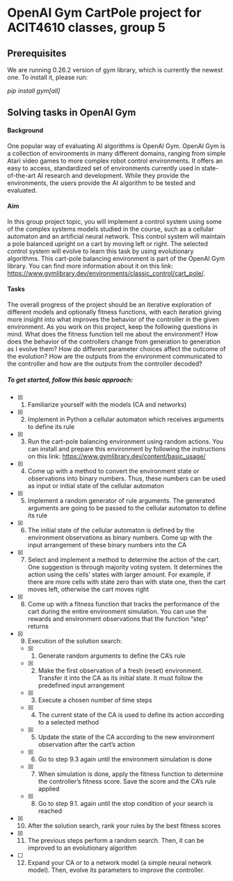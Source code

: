 # OpenAI Gym CartPole project for ACIT4610 classes, group 5 

## Prerequisites
We are running 0.26.2 version of gym library, which is currently the newest one. To install it, please run:

*pip install gym[all]*

## Solving tasks in OpenAI Gym

#### Background
One popular way of evaluating AI algorithms is OpenAI Gym. OpenAI Gym is a collection of environments in many different domains, ranging from simple Atari video games to more complex robot control environments. It offers an easy to access, standardized set of environments currently used in state-of-the-art AI research and development. While they provide the environments, the users provide the AI algorithm to be tested and evaluated.

#### Aim
In this group project topic, you will implement a control system using some of the complex systems models studied in the course, such as a cellular automaton and an artificial neural network. This control system will maintain a pole balanced upright on a cart by moving left or right. The selected control system will evolve to learn this task by using evolutionary algorithms. This cart-pole balancing environment is part of the OpenAI Gym library. You can find more information about it on this link: https://www.gymlibrary.dev/environments/classic_control/cart_pole/.

#### Tasks
The overall progress of the project should be an iterative exploration of different models and optionally fitness functions, with each iteration giving more insight into what improves the behavior of the controller in the given environment. As you work on this project, keep the following questions in mind. What does the fitness function tell me about the environment? How does the behavior of the controllers change from generation to generation as I evolve them? How do different parameter choices affect the outcome of the evolution? How are the outputs from the environment communicated to the controller and how are the outputs from the controller decoded?

##### To get started, follow this basic approach:

- [x] 1. Familiarize yourself with the models (CA and networks)
- [x] 2. Implement in Python a cellular automaton which receives arguments to define its rule
- [x] 3. Run the cart-pole balancing environment using random actions. You can install and prepare this environment by following the instructions on this link: https://www.gymlibrary.dev/content/basic_usage/
- [x] 4. Come up with a method to convert the environment state or observations into binary numbers. Thus, these numbers can be used as input or initial state of the cellular automaton
- [x] 5. Implement a random generator of rule arguments. The generated arguments are going to be passed to the cellular automaton to define its rule
- [x] 6. The initial state of the cellular automaton is defined by the environment observations as binary numbers. Come up with the input arrangement of these binary numbers into the CA
- [x] 7. Select and implement a method to determine the action of the cart. One suggestion is through majority voting system. It determines the action using the cells’ states with larger amount. For example, if there are more cells with state zero than with state one, then the cart moves left, otherwise the cart moves right
- [x] 8. Come up with a fitness function that tracks the performance of the cart during the entire environment simulation. You can use the rewards and environment observations that the function “step” returns
- [x] 9. Execution of the solution search:
    - [x] 1. Generate random arguments to define the CA’s rule
    - [x] 2. Make the first observation of a fresh (reset) environment. Transfer it into the CA as its initial state. It must follow the predefined input arrangement
    - [x] 3. Execute a chosen number of time steps
    - [x] 4. The current state of the CA is used to define its action according to a selected method
    - [x] 5. Update the state of the CA according to the new environment observation after the cart’s action
    - [x] 6. Go to step 9.3 again until the environment simulation is done
    - [x] 7. When simulation is done, apply the fitness function to determine the controller’s fitness score. Save the score and the CA’s rule applied
    - [x] 8. Go to step 9.1. again until the stop condition of your search is reached
- [x] 10. After the solution search, rank your rules by the best fitness scores
- [x] 11. The previous steps perform a random search. Then, it can be improved to an evolutionary algorithm
- [ ] 12. Expand your CA or to a network model (a simple neural network model). Then, evolve its parameters to improve the controller.